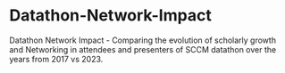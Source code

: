 # Datathon-Network-Impact
Datathon Network Impact - Comparing the evolution of scholarly growth and Networking in attendees and presenters of SCCM datathon over the years from 2017 vs 2023.
